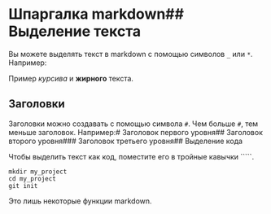 # Шпаргалка markdown## Выделение текста

Вы можете выделять текст в markdown с помощью символов `_` или `*`. Например:

Пример _курсива_ и **жирного** текста.

## Заголовки

Заголовки можно создавать с помощью символа `#`. Чем больше `#`, тем меньше заголовок. Например:# Заголовок первого уровня## Заголовок второго уровня### Заголовок третьего уровня## Выделение кода

Чтобы выделить текст как код, поместите его в тройные кавычки `````.

```
mkdir my_project
cd my_project
git init
```
Это лишь некоторые функции markdown.